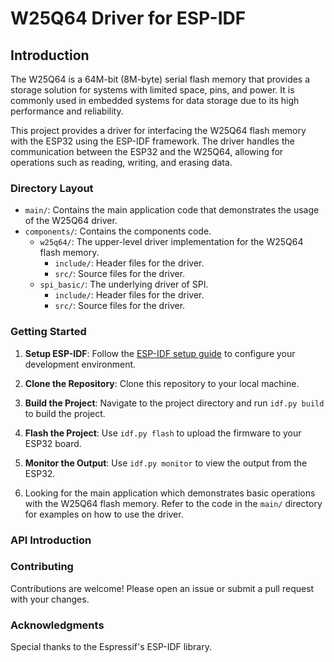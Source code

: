 # W25Q64 Driver for ESP-IDF

## Introduction

The W25Q64 is a 64M-bit (8M-byte) serial flash memory that provides a storage solution for systems with limited space, pins, and power. It is commonly used in embedded systems for data storage due to its high performance and reliability.

This project provides a driver for interfacing the W25Q64 flash memory with the ESP32 using the ESP-IDF framework. The driver handles the communication between the ESP32 and the W25Q64, allowing for operations such as reading, writing, and erasing data.

### Directory Layout

- `main/`: Contains the main application code that demonstrates the usage of the W25Q64 driver.
- `components/`: Contains the components code.
  - `w25q64/`: The upper-level driver implementation for the W25Q64 flash memory.
    - `include/`: Header files for the driver.
    - `src/`: Source files for the driver.
  - `spi_basic/`: The underlying driver of SPI.
    - `include/`: Header files for the driver.
    - `src/`: Source files for the driver.



### Getting Started

1. **Setup ESP-IDF**: Follow the [ESP-IDF setup guide](https://docs.espressif.com/projects/esp-idf/en/latest/esp32/get-started/index.html) to configure your development environment.
2. **Clone the Repository**: Clone this repository to your local machine.
3. **Build the Project**: Navigate to the project directory and run `idf.py build` to build the project.
4. **Flash the Project**: Use `idf.py flash` to upload the firmware to your ESP32 board.
5. **Monitor the Output**: Use `idf.py monitor` to view the output from the ESP32.

6. Looking for the main application which demonstrates basic operations with the W25Q64 flash memory. Refer to the code in the `main/` directory for examples on how to use the driver.

### API Introduction




### Contributing

Contributions are welcome! Please open an issue or submit a pull request with your changes.

### Acknowledgments

Special thanks to the Espressif's ESP-IDF library.
